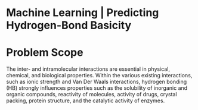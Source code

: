# Machine Learning | Predicting Hydrogen-Bond Basicity

# Problem Scope
The inter- and intramolecular interactions are essential in physical, chemical, and biological properties. Within the various existing interactions, such as ionic strength and Van Der Waals interactions, hydrogen bonding (HB) strongly influences properties such as the solubility of inorganic and organic compounds, reactivity of molecules, activity of drugs, crystal packing, protein structure, and the catalytic activity of enzymes.

